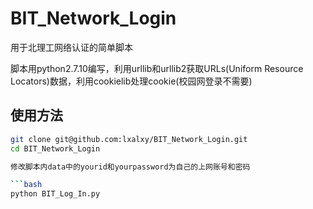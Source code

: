 # BIT_Network_Login
用于北理工网络认证的简单脚本

脚本用python2.7.10编写，利用urllib和urllib2获取URLs(Uniform Resource Locators)数据，利用cookielib处理cookie(校园网登录不需要)

## 使用方法

```bash
git clone git@github.com:lxalxy/BIT_Network_Login.git
cd BIT_Network_Login

修改脚本内data中的yourid和yourpassword为自己的上网账号和密码

```bash
python BIT_Log_In.py